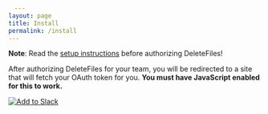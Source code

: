 ```yaml
---
layout: page
title: Install
permalink: /install
---
```


<style type="text/css">
    div.highlight, code {
        margin: 1em;
    }
</style>

**Note**: Read the [setup instructions](https://chaoticweg.cc/slack-deletefiles) before authorizing DeleteFiles!

After authorizing DeleteFiles for your team, you will be redirected to a site that will fetch your OAuth token for you. **You must have JavaScript enabled for this to work.**

[![Add to Slack](https://platform.slack-edge.com/img/add_to_slack.png)](https://slack.com/oauth/authorize?client_id=81954967892.419510101061&scope=files:read,files:write:user)
